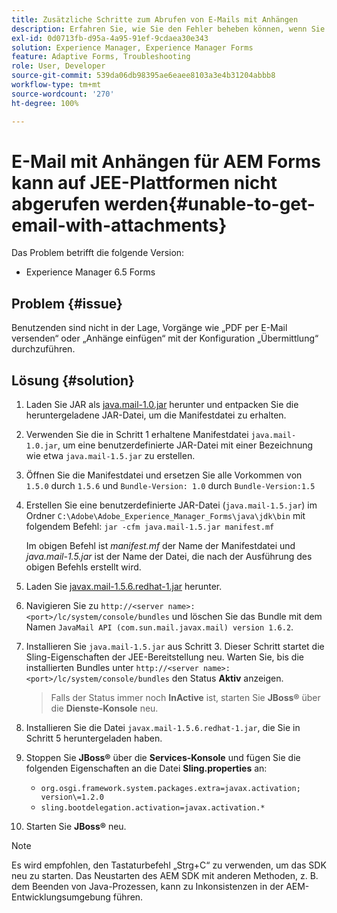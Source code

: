 ```yaml
---
title: Zusätzliche Schritte zum Abrufen von E-Mails mit Anhängen
description: Erfahren Sie, wie Sie den Fehler beheben können, wenn Sie keine E-Mail mit Anhängen für AEM Forms auf JEE-Plattformen abrufen können.
exl-id: 0d0713fb-d95a-4a95-91ef-9cdaea30e343
solution: Experience Manager, Experience Manager Forms
feature: Adaptive Forms, Troubleshooting
role: User, Developer
source-git-commit: 539da06db98395ae6eaee8103a3e4b31204abbb8
workflow-type: tm+mt
source-wordcount: '270'
ht-degree: 100%

---
```


# E-Mail mit Anhängen für AEM Forms kann auf JEE-Plattformen nicht abgerufen werden{#unable-to-get-email-with-attachments}

Das Problem betrifft die folgende Version:

* Experience Manager 6.5 Forms

## Problem {#issue}

Benutzenden sind nicht in der Lage, Vorgänge wie „PDF per E-Mail versenden“ oder „Anhänge einfügen“ mit der Konfiguration „Übermittlung“ durchzuführen.

## Lösung {#solution}

1. Laden Sie JAR als [java.mail-1.0.jar](/help/forms/using/java.mail-1.0.jar) herunter und entpacken Sie die heruntergeladene JAR-Datei, um die Manifestdatei zu erhalten.

1. Verwenden Sie die in Schritt 1 erhaltene Manifestdatei `java.mail-1.0.jar`, um eine benutzerdefinierte JAR-Datei mit einer Bezeichnung wie etwa `java.mail-1.5.jar` zu erstellen.

1. Öffnen Sie die Manifestdatei und ersetzen Sie alle Vorkommen von `1.5.0` durch `1.5.6` und `Bundle-Version: 1.0` durch `Bundle-Version:1.5`

1. Erstellen Sie eine benutzerdefinierte JAR-Datei (`java.mail-1.5.jar`) im Ordner `C:\Adobe\Adobe_Experience_Manager_Forms\java\jdk\bin` mit folgendem Befehl:
   `jar -cfm java.mail-1.5.jar manifest.mf`

   Im obigen Befehl ist *manifest.mf* der Name der Manifestdatei und *java.mail-1.5.jar* ist der Name der Datei, die nach der Ausführung des obigen Befehls erstellt wird.

1. Laden Sie [javax.mail-1.5.6.redhat-1.jar](https://mvnrepository.com/artifact/com.sun.mail/javax.mail/1.5.6.redhat-1) herunter.

1. Navigieren Sie zu `http://<server name>:<port>/lc/system/console/bundles` und löschen Sie das Bundle mit dem Namen `JavaMail API (com.sun.mail.javax.mail) version 1.6.2`.

1. Installieren Sie `java.mail-1.5.jar` aus Schritt 3. Dieser Schritt startet die Sling-Eigenschaften der JEE-Bereitstellung neu. Warten Sie, bis die installierten Bundles unter `http://<server name>:<port>/lc/system/console/bundles` den Status **Aktiv** anzeigen.

   >Falls der Status immer noch **InActive** ist, starten Sie **JBoss®** über die **Dienste-Konsole** neu.


1. Installieren Sie die Datei `javax.mail-1.5.6.redhat-1.jar`, die Sie in Schritt 5 heruntergeladen haben.

1. Stoppen Sie **JBoss®** über die **Services-Konsole** und fügen Sie die folgenden Eigenschaften an die Datei **Sling.properties** an:
   * `org.osgi.framework.system.packages.extra=javax.activation; version\=1.2.0`
   * `sling.bootdelegation.activation=javax.activation.*`

1. Starten Sie **JBoss®** neu.

>[!NOTE]
>
> Es wird empfohlen, den Tastaturbefehl „Strg+C“ zu verwenden, um das SDK neu zu starten. Das Neustarten des AEM SDK mit anderen Methoden, z. B. dem Beenden von Java-Prozessen, kann zu Inkonsistenzen in der AEM-Entwicklungsumgebung führen.
